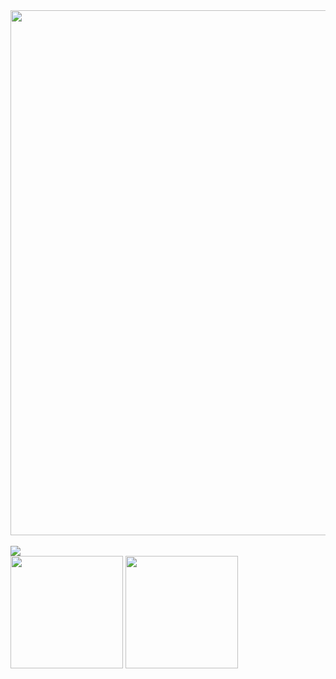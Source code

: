 <img src="https://github.com/user-attachments/assets/f502dc33-1c9f-464e-83bd-06fc4d4edea3" width="840">
<br></br>
<img src="https://img.shields.io/static/v1?label=Overview&message=Léo Moraes&color=f8efd4&style=for-the-badge&logo=GitHub">

<div>
  <img height="180em" src="https://github-readme-stats-six-puce-48.vercel.app/api?username=leomoraesitu&count_private=true&show_icons=true&theme=tokyonight" />
  <img height="180em" src="https://github-readme-stats-six-puce-48.vercel.app/api/top-langs/?username=leomoraesitu&count_private=true&layout=compact&theme=tokyonight&langs_count=8" />
</div>




